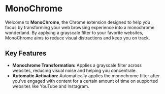 # MonoChrome # 

Welcome to **MonoChrome**, the Chrome extension designed to help you focus by transforming your web browsing experience into a monochrome wonderland. By applying a grayscale filter to your favorite websites, MonoChrome aims to reduce visual distractions and keep you on track.

## Key Features

- **Monochrome Transformation:** Applies a grayscale filter across websites, reducing visual noise and helping you concentrate.
- **Automatic Activation:** Automatically applies the monochrome filter after you’ve engaged with content for a certain amount of time on supported websites like YouTube and Instagram.
